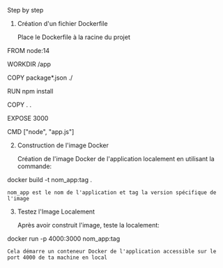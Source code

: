 Step by step

1. Création d'un fichier Dockerfile
   
    Place le Dockerfile à la racine du projet
    
FROM node:14

WORKDIR /app

COPY package*.json ./

RUN npm install

COPY . .

EXPOSE 3000

CMD ["node", "app.js"]


2. Construction de l'image Docker

   Création de l'image Docker de l'application localement en utilisant la commande:

docker build -t nom_app:tag .

    nom_app est le nom de l'application et tag la version spécifique de l'image
    
3. Testez l'Image Localement

   Après avoir construit l'image, teste la localement:

docker run -p 4000:3000 nom_app:tag

    Cela démarre un conteneur Docker de l'application accessible sur le port 4000 de ta machine en local
